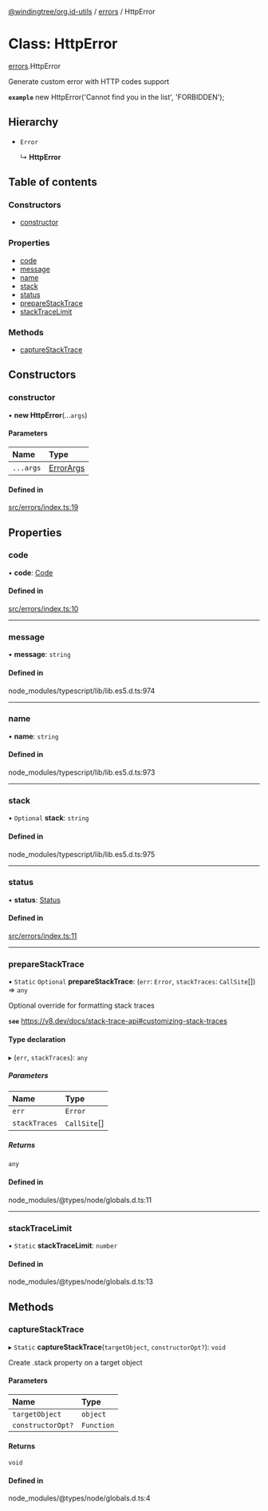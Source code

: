 [@windingtree/org.id-utils](../README.md) / [errors](../modules/errors.md) / HttpError

# Class: HttpError

[errors](../modules/errors.md).HttpError

Generate custom error with HTTP codes support

**`example`**
new HttpError('Cannot find you in the list', 'FORBIDDEN');

## Hierarchy

- `Error`

  ↳ **HttpError**

## Table of contents

### Constructors

- [constructor](errors.httperror.md#constructor)

### Properties

- [code](errors.httperror.md#code)
- [message](errors.httperror.md#message)
- [name](errors.httperror.md#name)
- [stack](errors.httperror.md#stack)
- [status](errors.httperror.md#status)
- [prepareStackTrace](errors.httperror.md#preparestacktrace)
- [stackTraceLimit](errors.httperror.md#stacktracelimit)

### Methods

- [captureStackTrace](errors.httperror.md#capturestacktrace)

## Constructors

### constructor

• **new HttpError**(...`args`)

#### Parameters

| Name | Type |
| :------ | :------ |
| `...args` | [ErrorArgs](../modules/errors.md#errorargs) |

#### Defined in

[src/errors/index.ts:19](https://github.com/windingtree/org.id-sdk/blob/e476ec1/packages/utils/src/errors/index.ts#L19)

## Properties

### code

• **code**: [Code](../modules/http.md#code)

#### Defined in

[src/errors/index.ts:10](https://github.com/windingtree/org.id-sdk/blob/e476ec1/packages/utils/src/errors/index.ts#L10)

___

### message

• **message**: `string`

#### Defined in

node_modules/typescript/lib/lib.es5.d.ts:974

___

### name

• **name**: `string`

#### Defined in

node_modules/typescript/lib/lib.es5.d.ts:973

___

### stack

• `Optional` **stack**: `string`

#### Defined in

node_modules/typescript/lib/lib.es5.d.ts:975

___

### status

• **status**: [Status](../modules/http.md#status)

#### Defined in

[src/errors/index.ts:11](https://github.com/windingtree/org.id-sdk/blob/e476ec1/packages/utils/src/errors/index.ts#L11)

___

### prepareStackTrace

▪ `Static` `Optional` **prepareStackTrace**: (`err`: `Error`, `stackTraces`: `CallSite`[]) => `any`

Optional override for formatting stack traces

**`see`** https://v8.dev/docs/stack-trace-api#customizing-stack-traces

#### Type declaration

▸ (`err`, `stackTraces`): `any`

##### Parameters

| Name | Type |
| :------ | :------ |
| `err` | `Error` |
| `stackTraces` | `CallSite`[] |

##### Returns

`any`

#### Defined in

node_modules/@types/node/globals.d.ts:11

___

### stackTraceLimit

▪ `Static` **stackTraceLimit**: `number`

#### Defined in

node_modules/@types/node/globals.d.ts:13

## Methods

### captureStackTrace

▸ `Static` **captureStackTrace**(`targetObject`, `constructorOpt?`): `void`

Create .stack property on a target object

#### Parameters

| Name | Type |
| :------ | :------ |
| `targetObject` | `object` |
| `constructorOpt?` | `Function` |

#### Returns

`void`

#### Defined in

node_modules/@types/node/globals.d.ts:4
